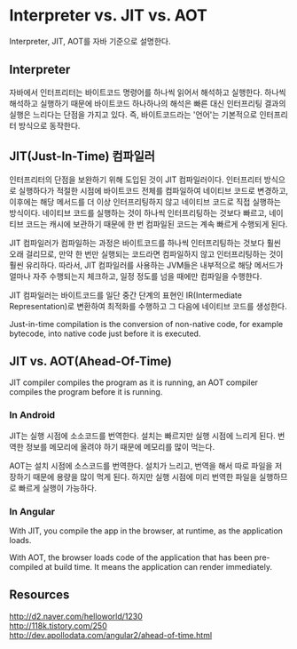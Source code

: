 # Interpreter vs. JIT vs. AOT

Interpreter, JIT, AOT를 자바 기준으로 설명한다.

## Interpreter

자바에서 인터프리터는 바이트코드 명령어를 하나씩 읽어서 해석하고 실행한다. 하나씩 해석하고 실행하기 때문에 바이트코드 하나하나의 해석은 빠른 대신 인터프리팅 결과의 실행은 느리다는 단점을 가지고 있다. 즉, 바이트코드라는 '언어'는 기본적으로 인터프리터 방식으로 동작한다.

## JIT(Just-In-Time) 컴파일러

인터프리터의 단점을 보완하기 위해 도입된 것이 JIT 컴파일러이다. 인터프리터 방식으로 실행하다가 적절한 시점에 바이트코드 전체를 컴파일하여 네이티브 코드로 변경하고, 이후에는 해당 메서드를 더 이상 인터프리팅하지 않고 네이티브 코드로 직접 실행하는 방식이다. 네이티브 코드를 실행하는 것이 하나씩 인터프리팅하는 것보다 빠르고, 네이티브 코드는 캐시에 보관하기 때문에 한 번 컴파일된 코드는 계속 빠르게 수행되게 된다.

JIT 컴파일러가 컴파일하는 과정은 바이트코드를 하나씩 인터프리팅하는 것보다 훨씬 오래 걸리므로, 만약 한 번만 실행되는 코드라면 컴파일하지 않고 인터프리팅하는 것이 훨씬 유리하다. 따라서, JIT 컴파일러를 사용하는 JVM들은 내부적으로 해당 메서드가 얼마나 자주 수행되는지 체크하고, 일정 정도를 넘을 때에만 컴파일을 수행한다.

JIT 컴파일러는 바이트코드를 일단 중간 단계의 표현인 IR(Intermediate Representation)로 변환하여 최적화를 수행하고 그 다음에 네이티브 코드를 생성한다.

Just-in-time compilation is the conversion of non-native code, for example bytecode, into native code just before it is executed.

## JIT vs. AOT(Ahead-Of-Time)

JIT compiler compiles the program as it is running, an AOT compiler compiles the program before it is running.

### In Android

JIT는 실행 시점에 소소코드를 번역한다. 설치는 빠르지만 실행 시점에 느리게 된다. 번역한 정보를 메모리에 올려야 하기 때문에 메모리를 많이 먹는다. 

AOT는 설치 시점에 소스코드를 번역한다. 설치가 느리고, 번역을 해서 따로 파일을 저장하기 때문에 용량을 많이 먹게 된다. 하지만 실행 시점에 미리 번역한 파일을 실행하므로 빠르게 실행이 가능하다. 

### In Angular

With JIT, you compile the app in the browser, at runtime, as the application loads.

With AOT, the browser loads code of the application that has been pre-compiled at build time. It means the application can render immediately.

## Resources

<http://d2.naver.com/helloworld/1230>  
<http://118k.tistory.com/250>  
<http://dev.apollodata.com/angular2/ahead-of-time.html>